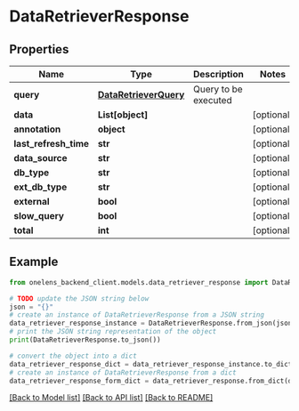 # DataRetrieverResponse


## Properties

Name | Type | Description | Notes
------------ | ------------- | ------------- | -------------
**query** | [**DataRetrieverQuery**](DataRetrieverQuery.md) | Query to be executed | 
**data** | **List[object]** |  | [optional] 
**annotation** | **object** |  | [optional] 
**last_refresh_time** | **str** |  | [optional] 
**data_source** | **str** |  | [optional] 
**db_type** | **str** |  | [optional] 
**ext_db_type** | **str** |  | [optional] 
**external** | **bool** |  | [optional] 
**slow_query** | **bool** |  | [optional] 
**total** | **int** |  | [optional] 

## Example

```python
from onelens_backend_client.models.data_retriever_response import DataRetrieverResponse

# TODO update the JSON string below
json = "{}"
# create an instance of DataRetrieverResponse from a JSON string
data_retriever_response_instance = DataRetrieverResponse.from_json(json)
# print the JSON string representation of the object
print(DataRetrieverResponse.to_json())

# convert the object into a dict
data_retriever_response_dict = data_retriever_response_instance.to_dict()
# create an instance of DataRetrieverResponse from a dict
data_retriever_response_form_dict = data_retriever_response.from_dict(data_retriever_response_dict)
```
[[Back to Model list]](../README.md#documentation-for-models) [[Back to API list]](../README.md#documentation-for-api-endpoints) [[Back to README]](../README.md)


